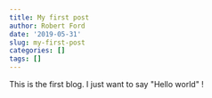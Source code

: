 ```yaml
---
title: My first post
author: Robert Ford
date: '2019-05-31'
slug: my-first-post
categories: []
tags: []
---
```


This is the first blog. I just want to say "Hello world" !